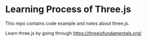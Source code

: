 # Learning Process of Three.js

This repo contains code example and notes about three.js.

Learn three.js by going through https://threejsfundamentals.org/

